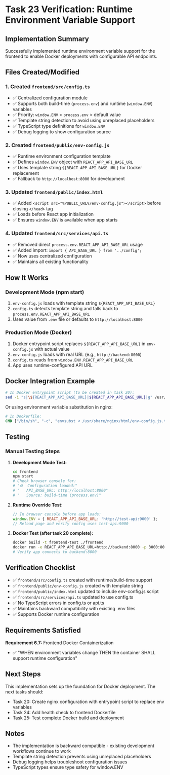 # Task 23 Verification: Runtime Environment Variable Support

## Implementation Summary

Successfully implemented runtime environment variable support for the frontend to enable Docker deployments with configurable API endpoints.

## Files Created/Modified

### 1. Created `frontend/src/config.ts`
- ✅ Centralized configuration module
- ✅ Supports both build-time (`process.env`) and runtime (`window.ENV`) variables
- ✅ Priority: `window.ENV` > `process.env` > default value
- ✅ Template string detection to avoid using unreplaced placeholders
- ✅ TypeScript type definitions for `window.ENV`
- ✅ Debug logging to show configuration source

### 2. Created `frontend/public/env-config.js`
- ✅ Runtime environment configuration template
- ✅ Defines `window.ENV` object with `REACT_APP_API_BASE_URL`
- ✅ Uses template string `${REACT_APP_API_BASE_URL}` for Docker replacement
- ✅ Fallback to `http://localhost:8000` for development

### 3. Updated `frontend/public/index.html`
- ✅ Added `<script src="%PUBLIC_URL%/env-config.js"></script>` before closing `</head>` tag
- ✅ Loads before React app initialization
- ✅ Ensures `window.ENV` is available when app starts

### 4. Updated `frontend/src/services/api.ts`
- ✅ Removed direct `process.env.REACT_APP_API_BASE_URL` usage
- ✅ Added import: `import { API_BASE_URL } from '../config';`
- ✅ Now uses centralized configuration
- ✅ Maintains all existing functionality

## How It Works

### Development Mode (npm start)
1. `env-config.js` loads with template string `${REACT_APP_API_BASE_URL}`
2. `config.ts` detects template string and falls back to `process.env.REACT_APP_API_BASE_URL`
3. Uses value from `.env` file or defaults to `http://localhost:8000`

### Production Mode (Docker)
1. Docker entrypoint script replaces `${REACT_APP_API_BASE_URL}` in `env-config.js` with actual value
2. `env-config.js` loads with real URL (e.g., `http://backend:8000`)
3. `config.ts` reads from `window.ENV.REACT_APP_API_BASE_URL`
4. App uses runtime-configured API URL

## Docker Integration Example

```bash
# In Docker entrypoint script (to be created in task 20):
sed -i "s|\${REACT_APP_API_BASE_URL}|${REACT_APP_API_BASE_URL}|g" /usr/share/nginx/html/env-config.js
```

Or using environment variable substitution in nginx:

```dockerfile
# In Dockerfile:
CMD ["/bin/sh", "-c", "envsubst < /usr/share/nginx/html/env-config.js.template > /usr/share/nginx/html/env-config.js && nginx -g 'daemon off;'"]
```

## Testing

### Manual Testing Steps

1. **Development Mode Test:**
   ```bash
   cd frontend
   npm start
   # Check browser console for:
   # "⚙️  Configuration loaded:"
   # "   API_BASE_URL: http://localhost:8000"
   # "   Source: build-time (process.env)"
   ```

2. **Runtime Override Test:**
   ```javascript
   // In browser console before app loads:
   window.ENV = { REACT_APP_API_BASE_URL: 'http://test-api:9000' };
   // Reload page and verify config uses test-api:9000
   ```

3. **Docker Test (after task 20 complete):**
   ```bash
   docker build -t frontend-test ./frontend
   docker run -e REACT_APP_API_BASE_URL=http://backend:8000 -p 3000:80 frontend-test
   # Verify app connects to backend:8000
   ```

## Verification Checklist

- ✅ `frontend/src/config.ts` created with runtime/build-time support
- ✅ `frontend/public/env-config.js` created with template string
- ✅ `frontend/public/index.html` updated to include env-config.js script
- ✅ `frontend/src/services/api.ts` updated to use config.ts
- ✅ No TypeScript errors in config.ts or api.ts
- ✅ Maintains backward compatibility with existing .env files
- ✅ Supports Docker runtime configuration

## Requirements Satisfied

**Requirement 6.7:** Frontend Docker Containerization
- ✅ "WHEN environment variables change THEN the container SHALL support runtime configuration"

## Next Steps

This implementation sets up the foundation for Docker deployment. The next tasks should:
- Task 20: Create nginx configuration with entrypoint script to replace env variables
- Task 24: Add health check to frontend Dockerfile
- Task 25: Test complete Docker build and deployment

## Notes

- The implementation is backward compatible - existing development workflows continue to work
- Template string detection prevents using unreplaced placeholders
- Debug logging helps troubleshoot configuration issues
- TypeScript types ensure type safety for window.ENV
